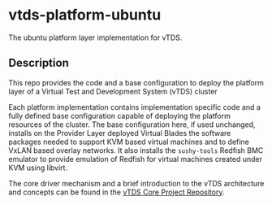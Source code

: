 # vtds-platform-ubuntu

The ubuntu platform layer implementation for vTDS.

## Description

This repo provides the code and a base configuration to deploy the
platform layer of a Virtual Test and Development System (vTDS) cluster

Each platform implementation contains implementation specific code and
a fully defined base configuration capable of deploying the platform
resources of the cluster. The base configuration here, if used
unchanged, installs on the Provider Layer deployed Virtual Blades
the software packages needed to support KVM based virtual
machines and to define VxLAN based overlay networks. It also
installs the `sushy-tools` Redfish BMC emulator to provide
emulation of Redfish for virtual machines created under KVM
using libvirt.

The core driver mechanism and a brief introduction to the vTDS
architecture and concepts can be found in the [vTDS Core Project
Repository](https://github.com/Cray-HPE/vtds-core/tree/main).
